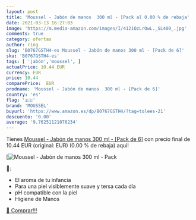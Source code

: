 ```yaml
---
layout: post
title: 'Moussel - Jabón de manos  300 ml - [Pack al 0.00 % de rebaja'
date: 2021-03-13 16:27:03
image: 'https://m.media-amazon.com/images/I/412iOzLrOwL._SL400_.jpg'
comments: true
category: ofertas
author: ring
slug: 'B0767GSTH4-es Moussel - Jabón de manos 300 ml - [Pack de 6]'
sku: 'B0767GSTH4-es'
tags: [ 'jabón','moussel', ]
actualPrice: 10.44 EUR
currency: EUR
price: 10.44
comparePrice:  EUR
prodname: 'Moussel - Jabón de manos  300 ml - [Pack de 6]'
country: 'es'
flag: '🇪🇸'
brand: 'MOUSSEL'
buyurl: 'https://www.amazon.es/dp/B0767GSTH4/?tag=tolees-21'
descuento: '0.00'
average: '9.76251121076234'
---
```


Tienes [Moussel - Jabón de manos  300 ml - [Pack de 6]](https://www.amazon.es/dp/B0767GSTH4/?tag=tolees-21) con precio final de  10.44 EUR (original:  EUR) (0.00 %  de rebaja) aqui!

[![Moussel - Jabón de manos  300 ml - [Pack](https://m.media-amazon.com/images/I/412iOzLrOwL._SL400_.jpg)](https://www.amazon.es/dp/B0767GSTH4/?tag=tolees-21)

🔎:

- El aroma de tu infancia
- Para una piel visiblemente suave y tersa cada día
- pH compatible con la piel
- Higiene de Manos

[🛒 Comprar!!!](https://www.amazon.es/dp/B0767GSTH4/?tag=tolees-21)

